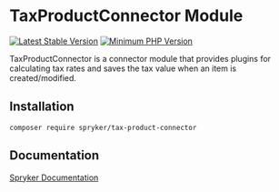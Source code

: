 # TaxProductConnector Module
[![Latest Stable Version](https://poser.pugx.org/spryker/tax-product-connector/v/stable.svg)](https://packagist.org/packages/spryker/tax-product-connector)
[![Minimum PHP Version](https://img.shields.io/badge/php-%3E%3D%208.0-8892BF.svg)](https://php.net/)

TaxProductConnector is a connector module that provides plugins for calculating tax rates and saves the tax value when an item is created/modified.

## Installation

```
composer require spryker/tax-product-connector
```

## Documentation

[Spryker Documentation](https://docs.spryker.com)
